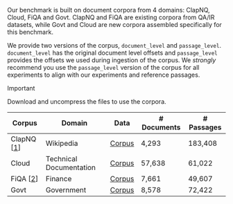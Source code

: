 Our benchmark is built on document corpora from 4 domains: ClapNQ, Cloud, FiQA and Govt. ClapNQ and FiQA are existing corpora from QA/IR datasets, while Govt and Cloud are new corpora assembled specifically for this benchmark. 

We provide two versions of the corpus, `document_level` and `passage_level`. `document_level` has the original document level offsets and `passage_level` provides the offsets we used during ingestion of the corpus. We *strongly* recommend you use the `passage_level` version of the corpus for all experiments to align with our experiments and reference passages.

> [!IMPORTANT]  
> Download and uncompress the files to use the corpora.

| Corpus | Domain  | Data | # Documents | # Passages |
| ------------- |  ------------- | ------------- | ------------- | ------------- |
|  ClapNQ [[1](https://github.com/primeqa/clapnq)] | Wikipedia | [Corpus](passage_level/clapnq.jsonl.zip) | 4,293 | 183,408  |
|  Cloud | Technical Documentation | [Corpus](passage_level/cloud.jsonl.zip) | 57,638 |  61,022  | 
|  FiQA [[2](https://huggingface.co/datasets/BeIR/fiqa)] | Finance | [Corpus](passage_level/fiqa.jsonl.zip) | 7,661 | 49,607 |
|  Govt | Government  | [Corpus](passage_level/govt.jsonl.zip) | 8,578 | 72,422 |
